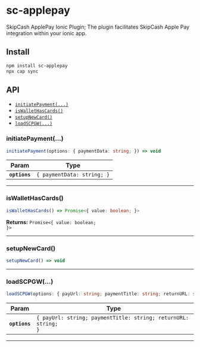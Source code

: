 # sc-applepay

SkipCash ApplePay Ionic Plugin; The plugin facilitates SkipCash Apple Pay integration within your ionic app.

## Install

```bash
npm install sc-applepay
npx cap sync
```

## API

<docgen-index>

* [`initiatePayment(...)`](#initiatepayment)
* [`isWalletHasCards()`](#iswallethascards)
* [`setupNewCard()`](#setupnewcard)
* [`loadSCPGW(...)`](#loadscpgw)

</docgen-index>

<docgen-api>
<!--Update the source file JSDoc comments and rerun docgen to update the docs below-->

### initiatePayment(...)

```typescript
initiatePayment(options: { paymentData: string; }) => void
```

| Param         | Type                                  |
| ------------- | ------------------------------------- |
| **`options`** | <code>{ paymentData: string; }</code> |

--------------------


### isWalletHasCards()

```typescript
isWalletHasCards() => Promise<{ value: boolean; }>
```

**Returns:** <code>Promise&lt;{ value: boolean; }&gt;</code>

--------------------


### setupNewCard()

```typescript
setupNewCard() => void
```

--------------------


### loadSCPGW(...)

```typescript
loadSCPGW(options: { payUrl: string; paymentTitle: string; returnURL: string; }) => void
```

| Param         | Type                                                                      |
| ------------- | ------------------------------------------------------------------------- |
| **`options`** | <code>{ payUrl: string; paymentTitle: string; returnURL: string; }</code> |

--------------------

</docgen-api>
